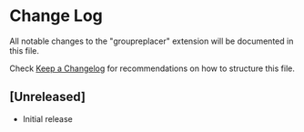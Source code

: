 # Change Log

All notable changes to the "groupreplacer" extension will be documented in this file.

Check [Keep a Changelog](http://keepachangelog.com/) for recommendations on how to structure this file.

## [Unreleased]

- Initial release